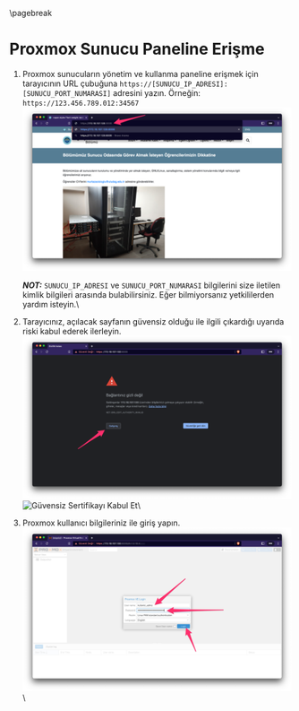 \pagebreak

# Proxmox Sunucu Paneline Erişme
1. Proxmox sunucuların yönetim ve kullanma paneline erişmek için tarayıcının URL çubuğuna `https://[SUNUCU_IP_ADRESI]:[SUNUCU_PORT_NUMARASI]` adresini yazın. Örneğin: `https://123.456.789.012:34567`\
![Sunucu IP:Port Girişi](images/03/sunucu-url.png)

    ***NOT:*** `SUNUCU_IP_ADRESI` ve `SUNUCU_PORT_NUMARASI` bilgilerini size iletilen kimlik bilgileri arasında bulabilirsiniz. Eğer bilmiyorsanız yetkililerden yardım isteyin.\

1. Tarayıcınız, açılacak sayfanın güvensiz olduğu ile ilgili çıkardığı uyarıda riski kabul ederek ilerleyin.\
![Güvensiz Sertifika Uyarısı](images/03/sertifika-uyarısı.png)\
![Güvensiz Sertifikayı Kabul Et](images/03/sertifikayı-kabul-et.png)\

1. Proxmox kullanıcı bilgileriniz ile giriş yapın.\
![Proxmox Login Ekranı](images/03/proxmox-login.png)\
